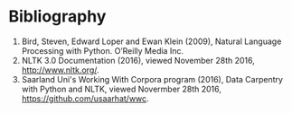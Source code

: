 # Bibliography

 1. Bird, Steven, Edward Loper and Ewan Klein (2009), Natural Language Processing with Python. O’Reilly Media Inc.
 2. NLTK 3.0 Documentation (2016), viewed November 28th 2016, <http://www.nltk.org/>. 
 3. Saarland Uni's Working With Corpora program (2016), Data Carpentry with Python and NLTK, viewed Novermber 28th 2016, <https://github.com/usaarhat/wwc>.